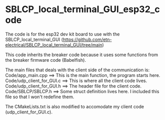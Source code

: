 # SBLCP_local_terminal_GUI_esp32_code
The code is for the esp32 dev kit board to use with the SBLCP_local_terminal_GUI (https://github.com/etn-electrical/SBLCP_local_terminal_GUI/tree/main)

This code inherits the breaker code because it uses some functions from the breaker firmware code (Babelfish).

The main files that deals with the client side of the communication is:
<br>Code/app_main.cpp ==> This is the main function, the program starts here.
<br>Code/udp_client_for_GUI.c ==> This is where all the client code lives.
<br>Code/udp_client_for_GUI.h ==> The header file for the client code.
<br>Code/SBLCP/SBLCP.h ==> Some struct definition lives here. I included this file so that I won't redefine them.

The CMakeLists.txt is also modified to accomodate my client code (udp_client_for_GUI.c).
